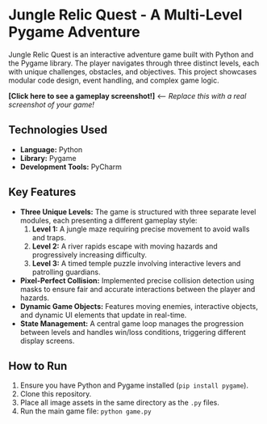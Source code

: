 # Jungle Relic Quest - A Multi-Level Pygame Adventure

Jungle Relic Quest is an interactive adventure game built with Python and the Pygame library. The player navigates through three distinct levels, each with unique challenges, obstacles, and objectives. This project showcases modular code design, event handling, and complex game logic.

**[Click here to see a gameplay screenshot!]** <-- *Replace this with a real screenshot of your game!*

## Technologies Used
* **Language:** Python
* **Library:** Pygame
* **Development Tools:** PyCharm

## Key Features
* **Three Unique Levels:** The game is structured with three separate level modules, each presenting a different gameplay style:
    1.  **Level 1:** A jungle maze requiring precise movement to avoid walls and traps.
    2.  **Level 2:** A river rapids escape with moving hazards and progressively increasing difficulty.
    3.  **Level 3:** A timed temple puzzle involving interactive levers and patrolling guardians.
* **Pixel-Perfect Collision:** Implemented precise collision detection using masks to ensure fair and accurate interactions between the player and hazards.
* **Dynamic Game Objects:** Features moving enemies, interactive objects, and dynamic UI elements that update in real-time.
* **State Management:** A central game loop manages the progression between levels and handles win/loss conditions, triggering different display screens.

## How to Run
1.  Ensure you have Python and Pygame installed (`pip install pygame`).
2.  Clone this repository.
3.  Place all image assets in the same directory as the `.py` files.
4.  Run the main game file: `python game.py`
